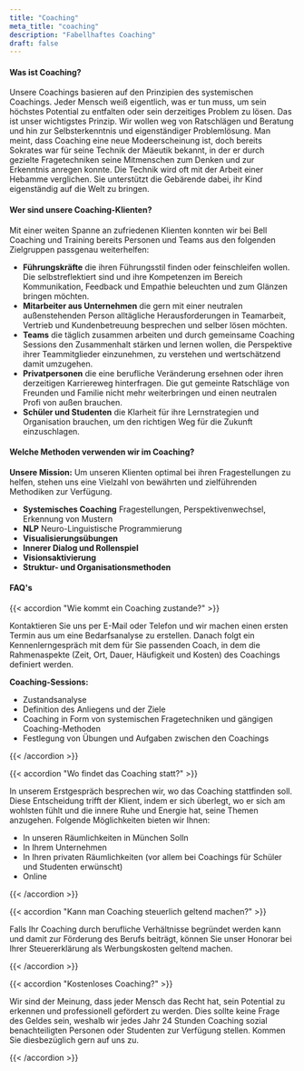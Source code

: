 ```yaml
---
title: "Coaching"
meta_title: "coaching"
description: "Fabellhaftes Coaching"
draft: false
---
```


#### Was ist Coaching?

Unsere Coachings basieren auf den Prinzipien des systemischen Coachings. Jeder Mensch weiß eigentlich, was er tun muss, um sein höchstes Potential zu entfalten oder sein derzeitiges Problem zu lösen. Das ist unser wichtigstes Prinzip. Wir wollen weg von Ratschlägen und Beratung und hin zur Selbsterkenntnis und eigenständiger Problemlösung. Man meint, dass Coaching eine neue Modeerscheinung ist, doch bereits Sokrates war für seine Technik der Mäeutik bekannt, in der er durch gezielte Fragetechniken seine Mitmenschen zum Denken und zur Erkenntnis anregen konnte. Die Technik wird oft mit der Arbeit einer Hebamme verglichen. Sie unterstützt die Gebärende dabei, ihr Kind eigenständig auf die Welt zu bringen.

#### Wer sind unsere Coaching-Klienten?

Mit einer weiten Spanne an zufriedenen Klienten konnten wir bei Bell Coaching und Training bereits Personen und Teams aus den folgenden Zielgruppen passgenau weiterhelfen:

- **Führungskräfte** die ihren Führungsstil finden oder feinschleifen wollen. Die selbstreflektiert sind und ihre Kompetenzen im Bereich Kommunikation, Feedback und Empathie beleuchten und zum Glänzen bringen möchten.
- **Mitarbeiter aus Unternehmen** die gern mit einer neutralen außenstehenden Person alltägliche Herausforderungen in Teamarbeit, Vertrieb und Kundenbetreuung besprechen und selber lösen möchten.
- **Teams** die täglich zusammen arbeiten und durch gemeinsame Coaching Sessions den Zusammenhalt stärken und lernen wollen, die Perspektive ihrer Teammitglieder einzunehmen, zu verstehen und wertschätzend damit umzugehen.
- **Privatpersonen** die eine berufliche Veränderung ersehnen oder ihren derzeitigen Karriereweg hinterfragen. Die gut gemeinte Ratschläge von Freunden und Familie nicht mehr weiterbringen und einen neutralen Profi von außen brauchen.
- **Schüler und Studenten** die Klarheit für ihre Lernstrategien und Organisation brauchen, um den richtigen Weg für die Zukunft einzuschlagen.

#### Welche Methoden verwenden wir im Coaching?

**Unsere Mission:** Um unseren Klienten optimal bei ihren Fragestellungen zu helfen, stehen uns eine Vielzahl von bewährten und zielführenden Methodiken zur Verfügung.

- **Systemisches Coaching** Fragestellungen, Perspektivenwechsel, Erkennung von Mustern 
- **NLP** Neuro-Linguistische Programmierung
- **Visualisierungsübungen**
- **Innerer Dialog und Rollenspiel**
- **Visionsaktivierung** 
- **Struktur- und Organisationsmethoden**

#### FAQ's

{{< accordion "Wie kommt ein Coaching zustande?" >}}

Kontaktieren Sie uns per E-Mail oder Telefon und wir machen einen ersten Termin aus um eine Bedarfsanalyse zu erstellen. Danach folgt ein Kennenlerngespräch mit dem für Sie passenden Coach, in dem die Rahmenaspekte (Zeit, Ort, Dauer, Häufigkeit und Kosten) des Coachings definiert werden.

**Coaching-Sessions:**
- Zustandsanalyse
- Definition des Anliegens und der Ziele
- Coaching in Form von systemischen Fragetechniken und gängigen Coaching-Methoden
- Festlegung von Übungen und Aufgaben zwischen den Coachings

{{< /accordion >}}

{{< accordion "Wo findet das Coaching statt?" >}}

In unserem Erstgespräch besprechen wir, wo das Coaching stattfinden soll. Diese Entscheidung trifft der Klient, indem er sich überlegt, wo er sich am wohlsten fühlt und die innere Ruhe und Energie hat, seine Themen anzugehen. Folgende Möglichkeiten bieten wir Ihnen:

- In unseren Räumlichkeiten in München Solln
- In Ihrem Unternehmen
- In Ihren privaten Räumlichkeiten (vor allem bei Coachings für Schüler und Studenten erwünscht)
- Online

{{< /accordion >}}

{{< accordion "Kann man Coaching steuerlich geltend machen?" >}}

Falls Ihr Coaching durch berufliche Verhältnisse begründet werden kann und damit zur Förderung des Berufs beiträgt, können Sie unser Honorar bei Ihrer Steuererklärung als Werbungskosten geltend machen.

{{< /accordion >}}

{{< accordion "Kostenloses Coaching?" >}}

Wir sind der Meinung, dass jeder Mensch das Recht hat, sein Potential zu erkennen und professionell gefördert zu werden. Dies sollte keine Frage des Geldes sein, weshalb wir jedes Jahr 24 Stunden Coaching sozial benachteiligten Personen oder Studenten zur Verfügung stellen. Kommen Sie diesbezüglich gern auf uns zu.

{{< /accordion >}}
